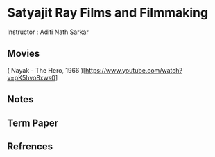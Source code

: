 # Satyajit Ray Films and Filmmaking
Instructor : Aditi Nath Sarkar

## Movies
( Nayak - The Hero, 1966 )[https://www.youtube.com/watch?v=pK5hvo8xws0]

## Notes

## Term Paper

## Refrences
